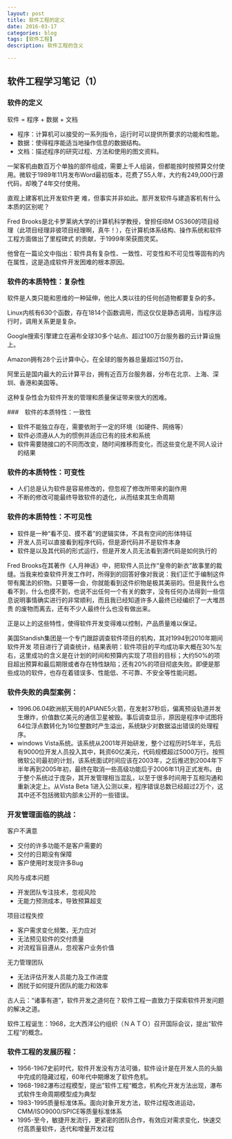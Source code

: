 ```yaml
---
layout: post
title: 软件工程的定义
date: 2016-03-17
categories: blog
tags: [软件工程]
description: 软件工程的含义

---
```

## 软件工程学习笔记（1）
### 软件的定义

软件 = 程序 + 数据 + 文档

* 程序：计算机可以接受的一系列指令，运行时可以提供所要求的功能和性能。
* 数据：使得程序能适当地操作信息的数据结构。
* 文档：描述程序的研究过程、方法和使用的图文资料。

 一架客机由数百万个单独的部件组成，需要上千人组装，但都能按时按预算交付使用。微软于1989年11月发布Word最初版本，花费了55人年，大约有249,000行源代码，却晚了4年交付使用。

直观上建客机比开发软件更 难，但事实并非如此。那开发软件与建造客机有什么本质的区别呢？

Fred Brooks是北卡罗莱纳大学的计算机科学教授，曾担任IBM OS360的项目经理（此项目经理非彼项目经理啊，真牛！），在计算机体系结构、操作系统和软件工程方面做出了里程碑式 的贡献，于1999年荣获图灵奖。

他曾在一篇论文中指出：软件具有复杂性、一致性、可变性和不可见性等固有的内在属性，这是造成软件开发困难的根本原因。

### 软件的本质特性：复杂性

软件是人类只能和思维的一种延伸，他比人类以往的任何创造物都要复杂的多。

Linux内核有630个函数，存在1814个函数调用，而这仅仅是静态调用，当程序运行时，调用关系更是复杂。

Google搜索引擎建立在遍布全球30多个站点、超过100万台服务器的云计算设施上。

Amazon拥有28个云计算中心，在全球的服务器总量超过150万台。

阿里云是国内最大的云计算平台，拥有近百万台服务器，分布在北京、上海、深圳、香港和美国等。

这种复杂性会为软件开发的管理和质量保证带来很大的困难。

###　软件的本质特性：一致性

* 软件不能独立存在，需要依附于一定的环境（如硬件、网络等）
* 软件必须遵从人为的惯例并适应已有的技术和系统
* 软件需要随接口的不同而改变，随时间推移而变化，而这些变化是不同人设计的结果

### 软件的本质特性：可变性

* 人们总是认为软件是容易修改的，但忽视了修改所带来的副作用
* 不断的修改可能最终导致软件的退化，从而结束其生命周期

### 软件的本质特性：不可见性

* 软件是一种“看不见、摸不着”的逻辑实体，不具有空间的形体特征
* 开发人员可以直接看到程序代码，但是源代码并不是软件本身
* 软件是以及其代码的形式运行，但是开发人员无法看到源代码是如何执行的


Fred Brooks在其著作《人月神话》中，把软件人员比作“皇帝的新衣”故事里的裁缝。当我来检查软件开发工作时，所得到的回答好像对我说：我们正忙于编制这件带有魔法的织物。只要等一会，你就能看到这件织物是极其美丽的。但是我什么也看不到，什么也摸不到，也说不出任何一个有关的数字，没有任何办法得到一些信息说明事情确实进行的非常顺利，而且我已经知道许多人最终已经编织了一大堆昂贵 的废物而离去，还有不少人最终什么也没有做出来。

正是以上的这些特性，使得软件开发变得难以控制，产品质量难以保证。

美国Standish集团是一个专门跟踪调查软件项目的机构，其对1994到2010年期间软件开发
项目进行了调查统计，结果表明：软件项目的平均成功率大概在30%左右，这里成功的含义是在计划的时间和预算内实现了项目的目标；大约50%的项目超出预算和最后期限或者存在特性缺陷；还有20%的项目彻底失败。即便是那些成功的软件，也存在着错误多、性能低、不可靠、不安全等性能问题。

### 软件失败的典型案例：

* 1996.06.04欧洲航天局的APIANE5火箭，在发射37秒后，偏离预设轨道并发生爆炸，价值数亿美元的通信卫星被毁。事后调查显示，原因是程序中试图将64位浮点数转化为16位整数时产生溢出，系统缺少对数据溢出错误的处理程序。
* windows Vista系统。该系统从2001年开始研发，整个过程历时5年半，先后有9000位开发人员投入其中，耗资60亿美元，代码规模超过5000万行。按照微软公司最初的计划，该系统面试时间应该在2003年，之后推迟到2004年下半年再到2005年初，最终在取消一些高级功能后于2006年11月正式发布。由于整个系统过于庞杂，其开发管理相当混乱，以至于很多时间用于互相沟通和重新决定上。从Vista Beta 1进入公测以来，程序错误总数已经超过2万个，这其中还不包括微软内部未公开的一些错误。

### 开发管理面临的挑战：

客户不满意

* 交付的许多功能不是客户需要的
* 交付的日期没有保障
* 客户使用时发现许多Bug

风险与成本问题

* 开发团队专注技术，忽视风险
* 无能力预测成本，导致预算超支

项目过程失控

* 客户需求变化频繁，无力应对
* 无法预见软件的交付质量
* 对流程盲目遵从，忽视客户业务价值

无力管理团队

* 无法评估开发人员能力及工作进度
* 困扰于如何提升团队的能力和效率


古人云：“诸事有道”，软件开发之道何在？软件工程一直致力于探索软件开发问题的解决之道。

软件工程诞生：1968，北大西洋公约组织（ＮＡＴＯ）召开国际会议，提出“软件工程“的概念。

### 软件工程的发展历程：

* 1956-1967史前时代，软件开发没有方法可循，软件设计是在开发人员的头脑中完成的隐藏过程，60年代中期爆发了软件危机。
* 1968-1982瀑布过程模型，提出”软件工程“概念，机构化开发方法出现，瀑布式软件生命周期模型成为典型
* 1983-1995质量标准体系。面向对象开发方法，软件过程改进运动，CMM/ISO9000/SPICE等质量标准体系
* 1995-至今，敏捷开发流行，更紧密的团队合作，有效应对需求变化，快速交付高质量软件，迭代和增量开发过程


